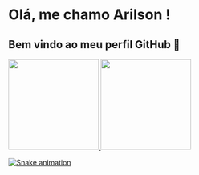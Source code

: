 # Olá, me chamo Arilson ! 
## Bem vindo ao meu perfil GitHub 👋

<div>
<a href="https://github.com/arilson-martins">
<img loading="lazy" height="180em" src="https://github-readme-stats.vercel.app/api/top-langs/?username=arilson-martins&layout=compact&langs_count=7&theme=dracula"/>
<img loading="lazy" height="180em" src="https://github-readme-stats.vercel.app/api?username=arilson-martins&show_icons=true&theme=dracula&include_all_commits=true&count_private=true"/>
</div>

![Snake animation](https://github.com/arilson-martins/arilson-martins/blob/output/github-contribution-grid-snake.svg)



<!--
**arilson-martins/arilson-martins** is a ✨ _special_ ✨ repository because its `README.md` (this file) appears on your GitHub profile.

Here are some ideas to get you started:

- 🔭 I’m currently working on ...
- 🌱 I’m currently learning ...
- 👯 I’m looking to collaborate on ...
- 🤔 I’m looking for help with ...
- 💬 Ask me about ...
- 📫 How to reach me: ...
- 😄 Pronouns: ...
- ⚡ Fun fact: ...
-->
